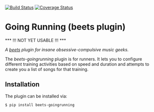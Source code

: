 [![Build Status](https://travis-ci.org/adamjakab/BeetsPluginGoingRunning.svg?branch=master)](https://travis-ci.org/adamjakab/BeetsPluginGoingRunning)
[![Coverage Status](https://coveralls.io/repos/github/adamjakab/BeetsPluginGoingRunning/badge.svg?branch=master)](https://coveralls.io/github/adamjakab/BeetsPluginGoingRunning?branch=master)

# Going Running (beets plugin)

*** !!! NOT YET USABLE !!! ***

*A [beets](https://github.com/beetbox/beets) plugin for insane obsessive-compulsive music geeks.*

The *beets-goingrunning* plugin is for runners. It lets you to configure different training activities based on speed and duration and attempts to create you a list of songs for that training.


## Installation
The plugin can be installed via:

```shell script
$ pip install beets-goingrunning
```


